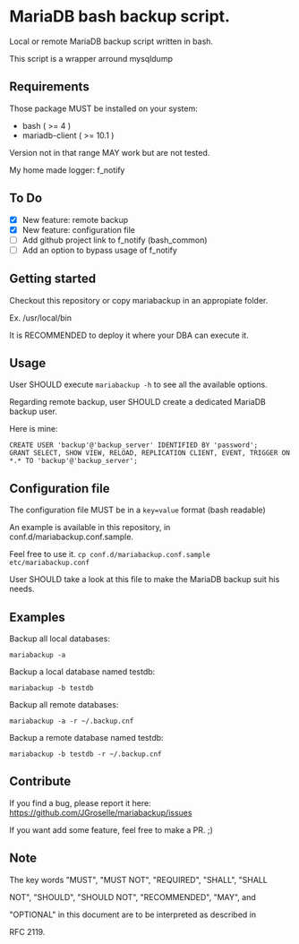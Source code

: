 # MariaDB bash backup script.

Local or remote MariaDB backup script written in bash.

This script is a wrapper arround mysqldump

## Requirements

Those package MUST be installed on your system:

* bash ( >= 4 )
* mariadb-client ( >= 10.1 )

Version not in that range MAY work but are not tested.

My home made logger: f_notify

## To Do

- [x] New feature: remote backup
- [x] New feature: configuration file
- [ ] Add github project link to f_notify (bash_common)
- [ ] Add an option to bypass usage of f_notify

## Getting started

Checkout this repository or copy mariabackup in an appropiate folder.

Ex. /usr/local/bin

It is RECOMMENDED to deploy it where your DBA can execute it.

## Usage

User SHOULD execute `mariabackup -h` to see all the available options.

Regarding remote backup, user SHOULD create a dedicated MariaDB backup user.

Here is mine:

    CREATE USER 'backup'@'backup_server' IDENTIFIED BY 'password';
    GRANT SELECT, SHOW VIEW, RELOAD, REPLICATION CLIENT, EVENT, TRIGGER ON *.* TO 'backup'@'backup_server';

## Configuration file

The configuration file MUST be in a `key=value` format (bash readable)

An example is available in this repository, in conf.d/mariabackup.conf.sample.

Feel free to use it. `cp conf.d/mariabackup.conf.sample etc/mariabackup.conf`

User SHOULD take a look at this file to make the MariaDB backup suit his needs.

## Examples

Backup all local databases:

`mariabackup -a`

Backup a local database named testdb:

`mariabackup -b testdb`

Backup all remote databases:

`mariabackup -a -r ~/.backup.cnf`

Backup a remote database named testdb:

`mariabackup -b testdb -r ~/.backup.cnf`

## Contribute

If you find a bug, please report it here: https://github.com/JGroselle/mariabackup/issues

If you want add some feature, feel free to make a PR. ;)

## Note

The key words "MUST", "MUST NOT", "REQUIRED", "SHALL", "SHALL

NOT", "SHOULD", "SHOULD NOT", "RECOMMENDED",  "MAY", and

"OPTIONAL" in this document are to be interpreted as described in

RFC 2119.
